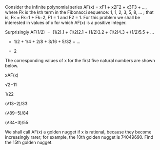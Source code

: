 
Consider the infinite polynomial series AF(x) = xF1 + x2F2 + x3F3 + ..., where Fk is the kth term in the Fibonacci sequence: 1, 1, 2, 3, 5, 8, ... ; that is, Fk = Fk&#8722;1 + Fk&#8722;2, F1 = 1 and F2 = 1.
For this problem we shall be interested in values of x for which AF(x) is a positive integer.


Surprisingly AF(1/2)
&#160;=&#160;
(1/2).1 + (1/2)2.1 + (1/2)3.2 + (1/2)4.3 + (1/2)5.5 + ...


&#160;
&#160;=&#160;
1/2 + 1/4 + 2/8 + 3/16 + 5/32 + ...


&#160;
&#160;=&#160;
2


The corresponding values of x for the first five natural numbers are shown below.



xAF(x)


&#8730;2&#8722;11


1/22


(&#8730;13&#8722;2)/33


(&#8730;89&#8722;5)/84


(&#8730;34&#8722;3)/55



We shall call AF(x) a golden nugget if x is rational, because they become increasingly rarer; for example, the 10th golden nugget is 74049690.
Find the 15th golden nugget.
